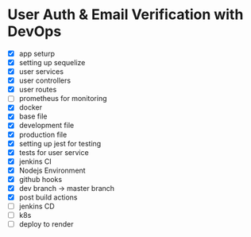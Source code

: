 # User Auth & Email Verification with DevOps

* [X]  app seturp
* [X]  setting up sequelize
* [X]  user services
* [X]  user controllers
* [X]  user routes
* [ ]  prometheus for monitoring
* [X]  docker
  * [X]  base file
  * [X]  development file
  * [X]  production file
* [X]  setting up jest for testing
* [X]  tests for user service
* [X]  jenkins CI
  * [X]  Nodejs Environment
  * [X]  github hooks
  * [X]  dev branch -> master branch
  * [X]  post build actions
* [ ]  jenkins CD
* [ ]  k8s
* [ ]  deploy to render

